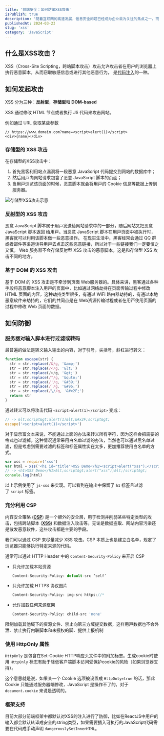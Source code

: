 ```yaml
---
title: '前端安全：如何防御XSS攻击'
isPublish: true
description: '随着互联网的高速发展，信息安全问题已经成为企业最为关注的焦点之一，而前端又是引发企业安全问题的高危据点。'
publishedAt: 2024-03-23
slug: 'xss'
category: 'JavaScript'
---
```


## 什么是XSS攻击？

XSS（Cross-Site Scripting，跨站脚本攻击）攻击允许攻击者在用户的浏览器上执行恶意脚本，从而窃取敏感信息或进行其他恶意行为，
是[代码注入](https://www.wikiwand.com/zh-hans/%E4%BB%A3%E7%A2%BC%E6%B3%A8%E5%85%A5)的一种。

## 如何发起攻击

XSS 分为三种：**反射型**，**存储型**和 **DOM-based**

XSS 通过修改 HTML 节点或者执行 JS 代码来攻击网站。

例如通过 URL 获取某些参数

```tsx
// https://www.domain.com?name=<script>alert(1)</script>
<div>{name}</div>
```

### 存储型的 XSS 攻击

在存储型的XSS攻击中：

1. ⾸先⿊客利⽤站点漏洞将⼀段恶意 JavaScript 代码提交到⽹站的数据库中；
2. 然后⽤⼾向⽹站请求包含了恶意 JavaScript 脚本的⻚⾯；
3. 当⽤⼾浏览该⻚⾯的时候，恶意脚本就会将⽤⼾的 Cookie 信息等数据上传到服务器。

![存储型XSS攻击示意](/save-xss.png)

### 反射型的 XSS 攻击

恶意 JavaScript 脚本属于⽤⼾发送给⽹站请求中的⼀部分，随后⽹站⼜把恶意 JavaScript 脚本返回
给⽤⼾。当恶意 JavaScript 脚本在⽤⼾⻚⾯中被执⾏时，⿊客就可以利⽤该脚本做⼀些恶意操作。
在现实⽣活中，⿊客经常会通过 QQ 群或者邮件等渠道诱导⽤⼾去点击这些恶意链接，所以对于⼀些链接我们⼀定要慎之⼜慎。
Web 服务器不会存储反射型 XSS 攻击的恶意脚本，这是和存储型 XSS 攻击不同的地⽅。

### 基于 DOM 的 XSS 攻击

基于 DOM 的 XSS 攻击是不牵涉到⻚⾯ Web服务器的。具体来讲，⿊客通过各种⼿段将恶意脚本注⼊⽤⼾的⻚⾯中，⽐如通过⽹络劫持在⻚⾯传输过程中修改 HTML ⻚⾯的内容，这种劫持类型很多，有通过 WiFi 路由器劫持的，有通过本地恶意软件来劫持的，它们的共同点是在 Web资源传输过程或者在⽤⼾使⽤⻚⾯的过程中修改 Web ⻚⾯的数据。

## 如何防御

### 服务器对输⼊脚本进⾏过滤或转码

最普遍的做法是转义输入输出的内容，对于引号，尖括号，斜杠进行转义：

```jsx
function escape(str) {
  str = str.replace(/&/g, '&amp;')
  str = str.replace(/</g, '&lt;')
  str = str.replace(/>/g, '&gt;')
  str = str.replace(/"/g, '&quto;')
  str = str.replace(/'/g, '&#39;')
  str = str.replace(/`/g, '&#96;')
  str = str.replace(/\//g, '&#x2F;')
  return str
}
```

通过转义可以将攻击代码 `<script>alert(1)</script>` 变成：

```jsx
// -> &lt;script&gt;alert(1)&lt;&#x2F;script&gt;
escape('<script>alert(1)</script>')
```

对于显示富文本来说，不能通过上面的办法来转义所有字符，因为这样会把需要的格式也过滤掉。这种情况通常采用白名单过滤的办法，当然也可以通过黑名单过滤，但是考虑到需要过滤的标签和标签属性实在太多，更加推荐使用白名单的方式。

```jsx
var xss = require('xss')
var html = xss('<h1 id="title">XSS Demo</h1><script>alert("xss");</script>')
// -> <h1>XSS Demo</h1>&lt;script&gt;alert("xss");&lt;/script&gt;
console.log(html)
```

以上示例使用了 `js-xss` 来实现。可以看到在输出中保留了 `h1` 标签且过滤了 `script` 标签。

### 充分利⽤ CSP

内容安全策略 (**[CSP](https://developer.mozilla.org/zh-CN/docs/Glossary/CSP)**) 是一个额外的安全层，用于检测并削弱某些特定类型的攻击，包括跨站脚本 (**[XSS](https://developer.mozilla.org/zh-CN/docs/Glossary/Cross-site_scripting)**) 和数据注入攻击等。无论是数据盗取、网站内容污染还是散发恶意软件，这些攻击都是主要的手段。

我们可以通过 CSP 来尽量减少 XSS 攻击。CSP 本质上也是建立白名单，规定了浏览器只能够执行特定来源的代码。

通常可以通过 HTTP Header 中的 `Content-Security-Policy` 来开启 CSP

- 只允许加载本站资源

  ```jsx
  Content-Security-Policy: default-src ‘self’
  ```

- 只允许加载 HTTPS 协议图片

  ```jsx
  Content-Security-Policy: img-src https://*
  ```

- 允许加载任何来源框架

  ```jsx
  Content-Security-Policy: child-src 'none'
  ```

限制加载其他域下的资源⽂件、禁⽌向第三⽅域提交数据，这样⽤⼾数据也不会外泄、禁⽌执⾏内联脚本和未授权的脚、提供上报机制

### 使⽤ HttpOnly 属性

`HttpOnly` 是包含在Set-Cookie HTTP响应头文件中的附加标志。生成cookie时使用 `HttpOnly` 标志有助于降低客户端脚本访问受保护cookie的风险（如果浏览器支持）。

这个意思就是说，如果某一个 Cookie 选项被设置成 `HttpOnly=true` 的话，那此 Cookie 只能通过服务器端修改，JavaScript 是操作不了的，对于 `document.cookie` 来说是透明的。

### 框架支持

目前大部分前端框架中都默认对XSS的注入进行了防御，比如在ReactJS中用户的输入都会默认转译成安全的string类型，如果需要插入可执行的JavaScript代码需要在代码成手动声明 `dangerouslySetInnerHTML`。
